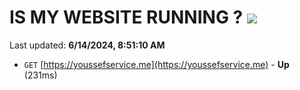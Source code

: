 # IS MY WEBSITE RUNNING ? [![](https://img.shields.io/static/v1?label=Sponsor&message=%E2%9D%A4&logo=GitHub&color=%23fe8e86)](https://github.com/sponsors/Youssef-Lehmam)

Last updated: **6/14/2024, 8:51:10 AM**

- `GET` [https://youssefservice.me](https://youssefservice.me) - **Up** (231ms)
